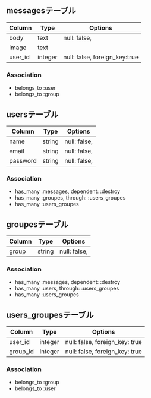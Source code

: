 <!-- # README

This README would normally document whatever steps are necessary to get the
application up and running.

Things you may want to cover:

* Ruby version

* System dependencies

* Configuration

* Database creation

* Database initialization

* How to run the test suite

* Services (job queues, cache servers, search engines, etc.)

* Deployment instructions

* ... -->


## messagesテーブル

|Column|Type|Options|
|------|----|-------|
|body  |text    |null: false, 
|image |text    |              
|user_id|integer|null: false, foreign_key:true

### Association
- belongs_to :user
- belongs_to :group



## usersテーブル

|Column|Type|Options|
|------|----|-------|
|name    |string |null: false, 
|email   |string |null: false, 
|password|string |null: false,

### Association
- has_many :messages, dependent: :destroy
- has_many :groupes, through: :users_groupes
- has_many :users_groupes



## groupesテーブル

|Column|Type|Options|
|------|----|-------|
|group|string|null: false, 

### Association
- has_many :messages, dependent: :destroy
- has_many :users, through: :users_groupes
- has_many :users_groupes



## users_groupesテーブル

|Column|Type|Options|
|------|----|-------|
|user_id|integer|null: false, foreign_key: true|
|group_id|integer|null: false, foreign_key: true|

### Association
- belongs_to :group
- belongs_to :user